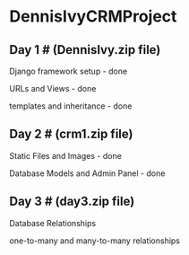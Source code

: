 # DennisIvyCRMProject


Day 1 #  (DennisIvy.zip file)
------------------------------

Django framework setup - done

URLs and Views - done

templates and inheritance - done

Day 2 # (crm1.zip file)
------------------------

Static Files and Images - done

Database Models and Admin Panel - done

Day 3 # (day3.zip file)
------------------------

Database Relationships 

one-to-many and many-to-many relationships

